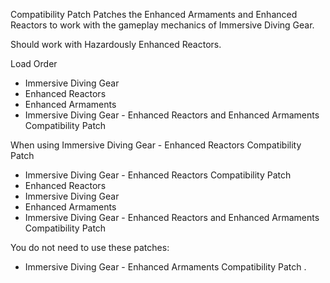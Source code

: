 Compatibility Patch
Patches the Enhanced Armaments and Enhanced Reactors to work with the gameplay mechanics of Immersive Diving Gear.

Should work with
Hazardously Enhanced Reactors.

Load Order
- Immersive Diving Gear
- Enhanced Reactors
- Enhanced Armaments
- Immersive Diving Gear - Enhanced Reactors and Enhanced Armaments Compatibility Patch

When using Immersive Diving Gear - Enhanced Reactors Compatibility Patch
- Immersive Diving Gear - Enhanced Reactors Compatibility Patch
- Enhanced Reactors
- Immersive Diving Gear
- Enhanced Armaments
- Immersive Diving Gear - Enhanced Reactors and Enhanced Armaments Compatibility Patch

You do not need to use these patches:
- Immersive Diving Gear - Enhanced Armaments Compatibility Patch .
